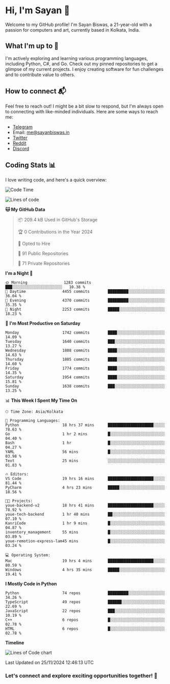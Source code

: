 # Hi, I'm Sayan 👋

Welcome to my GitHub profile! I'm Sayan Biswas, a 21-year-old with a passion for computers and art, currently based in Kolkata, India.

## What I'm up to 🚀

I'm actively exploring and learning various programming languages, including Python, C#, and Go. Check out my pinned repositories to get a glimpse of my current projects. I enjoy creating software for fun challenges and to contribute value to others.

## How to connect 📬

Feel free to reach out! I might be a bit slow to respond, but I'm always open to connecting with like-minded individuals. Here are some ways to reach me:

- [Telegram](https://t.me/dank_as_fuck)
- Email: [me@sayanbiswas.in](mailto:me@sayanbiswas.in)
- [Twitter](https://twitter.com/TheDankDel)
- [Reddit](https://www.reddit.com/user/dank_as_fuck_/)
- [Discord](https://discordapp.com/users/506536929152466945)

## Coding Stats 📊

I love writing code, and here's a quick overview:

<!--START_SECTION:waka-->
![Code Time](http://img.shields.io/badge/Code%20Time-1%2C943%20hrs%205%20mins-blue)

![Lines of code](https://img.shields.io/badge/From%20Hello%20World%20I%27ve%20Written-6.3%20million%20lines%20of%20code-blue)

**🐱 My GitHub Data** 

> 📦 209.4 kB Used in GitHub's Storage 
 > 
> 🏆 0 Contributions in the Year 2024
 > 
> 💼 Opted to Hire
 > 
> 📜 91 Public Repositories 
 > 
> 🔑 71 Private Repositories 
 > 
**I'm a Night 🦉** 

```text
🌞 Morning                1283 commits        ███░░░░░░░░░░░░░░░░░░░░░░   10.38 % 
🌆 Daytime                4455 commits        █████████░░░░░░░░░░░░░░░░   36.04 % 
🌃 Evening                4370 commits        █████████░░░░░░░░░░░░░░░░   35.35 % 
🌙 Night                  2253 commits        █████░░░░░░░░░░░░░░░░░░░░   18.23 % 
```
📅 **I'm Most Productive on Saturday** 

```text
Monday                   1742 commits        ████░░░░░░░░░░░░░░░░░░░░░   14.09 % 
Tuesday                  1640 commits        ███░░░░░░░░░░░░░░░░░░░░░░   13.27 % 
Wednesday                1808 commits        ████░░░░░░░░░░░░░░░░░░░░░   14.63 % 
Thursday                 1805 commits        ████░░░░░░░░░░░░░░░░░░░░░   14.60 % 
Friday                   1774 commits        ████░░░░░░░░░░░░░░░░░░░░░   14.35 % 
Saturday                 1954 commits        ████░░░░░░░░░░░░░░░░░░░░░   15.81 % 
Sunday                   1638 commits        ███░░░░░░░░░░░░░░░░░░░░░░   13.25 % 
```


📊 **This Week I Spent My Time On** 

```text
🕑︎ Time Zone: Asia/Kolkata

💬 Programming Languages: 
Python                   18 hrs 37 mins      ████████████████████░░░░░   78.63 % 
Go                       1 hr 2 mins         █░░░░░░░░░░░░░░░░░░░░░░░░   04.40 % 
Bash                     1 hr                █░░░░░░░░░░░░░░░░░░░░░░░░   04.27 % 
YAML                     56 mins             █░░░░░░░░░░░░░░░░░░░░░░░░   03.98 % 
Text                     25 mins             ░░░░░░░░░░░░░░░░░░░░░░░░░   01.83 % 

🔥 Editors: 
VS Code                  19 hrs 16 mins      ████████████████████░░░░░   81.44 % 
PyCharm                  4 hrs 23 mins       █████░░░░░░░░░░░░░░░░░░░░   18.56 % 

🐱‍💻 Projects: 
youe-backend-v2          18 hrs 41 mins      ████████████████████░░░░░   78.92 % 
youe-tech-backend        1 hr 40 mins        ██░░░░░░░░░░░░░░░░░░░░░░░   07.10 % 
KanriCode                1 hr 9 mins         █░░░░░░░░░░░░░░░░░░░░░░░░   04.87 % 
inventory_management     55 mins             █░░░░░░░░░░░░░░░░░░░░░░░░   03.89 % 
youe-remotion-express-lam45 mins             █░░░░░░░░░░░░░░░░░░░░░░░░   03.24 % 

💻 Operating System: 
Mac                      19 hrs 4 mins       ████████████████████░░░░░   80.59 % 
Windows                  4 hrs 35 mins       █████░░░░░░░░░░░░░░░░░░░░   19.41 % 
```

**I Mostly Code in Python** 

```text
Python                   74 repos            █████████░░░░░░░░░░░░░░░░   34.26 % 
TypeScript               49 repos            ██████░░░░░░░░░░░░░░░░░░░   22.69 % 
JavaScript               22 repos            ███░░░░░░░░░░░░░░░░░░░░░░   10.19 % 
C++                      6 repos             █░░░░░░░░░░░░░░░░░░░░░░░░   02.78 % 
HTML                     6 repos             █░░░░░░░░░░░░░░░░░░░░░░░░   02.78 % 
```



**Timeline**

![Lines of Code chart](https://raw.githubusercontent.com/Dank-del/Dank-del/main/assets/bar_graph.png)


 Last Updated on 25/11/2024 12:46:13 UTC
<!--END_SECTION:waka-->

### Let's connect and explore exciting opportunities together! 🚀
